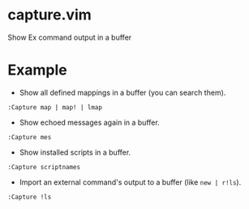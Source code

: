 # capture.vim

Show Ex command output in a buffer

# Example

* Show all defined mappings in a buffer (you can search them).

```viml
:Capture map | map! | lmap
```

* Show echoed messages again in a buffer.

```viml
:Capture mes
```

* Show installed scripts in a buffer.

```viml
:Capture scriptnames
```

* Import an external command's output to a buffer (like `new | r!ls`).

```viml
:Capture !ls
```
